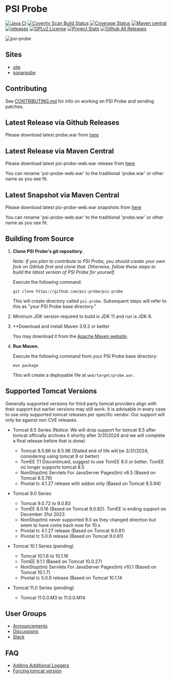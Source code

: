 # PSI Probe

[![Java CI](https://github.com/psi-probe/psi-probe/workflows/Java%20CI/badge.svg)](https://github.com/psi-probe/psi-probe/actions?query=workflow%3A%22Java+CI%22)
[![Coverity Scan Build Status](https://scan.coverity.com/projects/28366/badge.svg)](https://scan.coverity.com/projects/28366)
[![Coverage Status](https://coveralls.io/repos/github/psi-probe/psi-probe/badge.svg?branch=master)](https://coveralls.io/github/psi-probe/psi-probe?branch=master)
[![Maven central](https://img.shields.io/maven-central/v/com.github.psi-probe/psi-probe-web)](https://maven-badges.herokuapp.com/maven-central/com.github.psi-probe/psi-probe-web)
[![releases](https://img.shields.io/github/downloads/psi-probe/psi-probe/psi-probe-4.0.0/total)](https://github.com/psi-probe/psi-probe/releases/download/psi-probe-4.0.0/probe.war)
[![GPLv2 License](https://img.shields.io/badge/license-GPLv2-green.svg)](https://www.gnu.org/licenses/old-licenses/gpl-2.0.html)
[![Project Stats](https://www.openhub.net/p/psi-probe/widgets/project_thin_badge.gif)](https://www.openhub.net/p/psi-probe)
[![Github All Releases](https://img.shields.io/github/downloads/psi-probe/psi-probe/total.svg)]()

![psi-probe](src/site/resources/images/psi-probe-banner.jpg)

## Sites ##

* [site](https://psi-probe.github.io/psi-probe/)
* [sonarqube](https://sonarcloud.io/project/overview?id=psi-probe_psi-probe)

## Contributing ##

See [CONTRIBUTING.md](CONTRIBUTING.md) for info on working on PSI Probe and sending patches.

## Latest Release via Github Releases ##

Please download latest probe.war from [here](https://github.com/psi-probe/psi-probe/releases/download/psi-probe-3.7.3/probe.war)

## Latest Release via Maven Central ##

Please download latest psi-probe-web.war release from [here](https://oss.sonatype.org/content/repositories/releases/com/github/psi-probe/psi-probe-web/)

You can rename 'psi-probe-web.war' to the traditional 'probe.war' or other name as you see fit.

## Latest Snapshot via Maven Central ##

Please download latest psi-probe-web.war snapshots from [here](https://oss.sonatype.org/content/repositories/snapshots/com/github/psi-probe/psi-probe-web/)

You can rename 'psi-probe-web.war' to the traditional 'probe.war' or other name as you see fit.

## Building from Source ##

1.  **Clone PSI Probe's git repository.**

    *Note: If you plan to contribute to PSI Probe, you should create your own fork on GitHub first and clone that.  Otherwise, follow these steps to build the latest version of PSI Probe for yourself.*

    Execute the following command:

        git clone https://github.com/psi-probe/psi-probe

    This will create directory called `psi-probe`. Subsequent steps will refer to this as "your PSI Probe base directory."

2.  Minimum JDK version required to build is JDK 11 and run is JDK 8.

3.  **Download and install Maven 3.9.2 or better

    You may download it from the [Apache Maven website](https://maven.apache.org/download.cgi).

4.  **Run Maven.**

    Execute the following command from your PSI Probe base directory:

        mvn package

    This will create a deployable file at `web/target/probe.war`.

## Supported Tomcat Versions

Generally supported versions for third party tomcat providers align with their support but earlier versions may still work.  It is advisable in every case to use only supported tomcat releases per specific vendor.  Our support will only be against non CVE releases.

* Tomcat 8.5 Series (Notice: We will drop support for tomcat 8.5 after tomcat officially archives it shortly after 3/31/2024 and we will complete a final release before that is done)

    - Tomcat 8.5.86 to 8.5.96 (Stated end of life will be 3/31/2024, considering using tomcat 9 or better)
    - TomEE 7.1 Discontinued, suggest to use TomEE 8.0 or better.  TomEE no longer supports tomcat 8.5
    - NonStop(tm) Servlets For JavaServer Pages(tm) v8.5 (Based on Tomcat 8.5.78)
    - Pivotal tc 4.1.27 release with addon only (Based on Tomcat 8.5.94)

* Tomcat 9.0 Series

    - Tomcat 9.0.72 to 9.0.83
    - TomEE 8.0.16 (Based on Tomcat 9.0.82).  TomEE is ending support on December 31st 2023
    - NonStop(tm) never supported 9.0 as they changed direction but seem to have come back now for 10.x
    - Pivotal tc 4.1.27 release (Based on Tomcat 9.0.81)
    - Pivotal tc 5.0.6 release (Based on Tomcat 9.0.81)

* Tomcat 10.1 Series (pending)

    - Tomcat 10.1.6 to 10.1.16
    - TomEE 9.1.1 (Based on Tomcat 10.0.27)
    - NonStop(tm) Servlets For JavaServer Pages(tm) v10.1 (Based on Tomcat 10.1.7)
    - Pivotal tc 5.0.6 release (Based on Tomcat 10.1.14

* Tomcat 11.0 Series (pending)

    - Tomcat 11.0.0.M3 to 11.0.0.M14

## User Groups

* [Announcements](https://groups.google.com/forum/#!forum/psi-probe)
* [Discussions](https://groups.google.com/forum/#!forum/psi-probe-discuss)
* [Slack](https://psi-probe.slack.com/)

## FAQ

* [Adding Additional Loggers](https://github.com/psi-probe/psi-probe/wiki/Adding-Additional-Loggers)
* [Forcing tomcat version](https://github.com/psi-probe/psi-probe/wiki/Troubleshooting#error-on-first-request)
